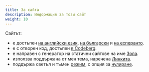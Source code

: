 ```yaml
---
title: За сайта
description: Информация за този сайт
weight: 10
---
```


Сайтът:
- е достъпен [на английски език](@/_index.md), [на български](@/_index.bg.md) и [на есперанто](@/_index.eo.md).
- е с отворен код, достъпен [в Codeberg](https://codeberg.org/salif/personal-web-page).
- е направен с генератор на статични сайтове на име [Зола](https://www.getzola.org/).
- използва поддържана от мен тема, наречена [Линкита](https://codeberg.org/salif/linkita).
- поддържа светъл и тъмен [режим][mode_toggle], с опция за [нулиране][mode_reset].

[mode_toggle]:javascript:(()=>{window.linkita.toggleDarkMode();})();
[mode_reset]:javascript:(()=>{window.linkita.resetDarkMode();})();
